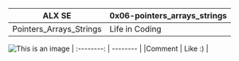 |   ALX SE   |   0x06-pointers_arrays_strings  |
| :--------: | -------- |
|Pointers_Arrays_Strings      | Life in Coding      |
  ![This is an image](https://myoctocat.com/assets/images/base-octocat.svg)
| :--------: | -------- |
|Comment      | Like :)     |


